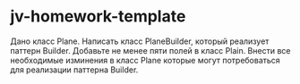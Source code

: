 # jv-homework-template

Дано класс Plane. Написать класс PlaneBuilder, который реализует паттерн Builder.
Добавьте не менее пяти полей в класс Plain.
Внести все необходимые изминения в класс Plane которые могут потребоваться для реализации паттерна Builder.

